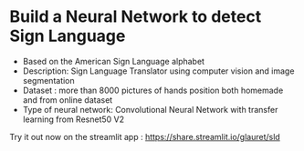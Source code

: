 # Build a Neural Network to detect Sign Language
- Based on the American Sign Language alphabet
- Description: Sign Language Translator using computer vision and image segmentation
- Dataset : more than 8000 pictures of hands position both homemade and from online dataset
- Type of neural network: Convolutional Neural Network with transfer learning from Resnet50 V2

Try it out now on the streamlit app : https://share.streamlit.io/glauret/sld
